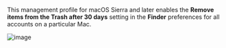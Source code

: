 This management profile for macOS Sierra and later enables the **Remove items from the Trash after 30 days** setting in the **Finder** preferences for all accounts on a particular Mac.

![image](https://github.com/rtrouton/profiles/blob/master//RemoveTrashAfter30Days/images/RemoveTrashAfter30Days.png)
